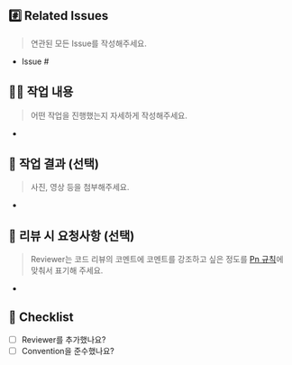 ## #️⃣ Related Issues

> 연관된 모든 Issue를 작성해주세요.

- Issue #

## 🧑‍💻 작업 내용

> 어떤 작업을 진행했는지 자세하게 작성해주세요.

-

## 💾 작업 결과 (선택)

> 사진, 영상 등을 첨부해주세요.

-

## 💬 리뷰 시 요청사항 (선택)

> Reviewer는 코드 리뷰의 코멘트에 코멘트를 강조하고 싶은 정도를 [Pn 규칙](https://blog.banksalad.com/tech/banksalad-code-review-culture/#%EC%BB%A4%EB%AE%A4%EB%8B%88%EC%BC%80%EC%9D%B4%EC%85%98-%EB%B9%84%EC%9A%A9%EC%9D%84-%EC%A4%84%EC%9D%B4%EA%B8%B0-%EC%9C%84%ED%95%9C-pn-%EB%A3%B0)에 
맞춰서 표기해 주세요.

- 

##  📝 Checklist

- [ ] Reviewer를 추가했나요?
- [ ] Convention을 준수했나요?